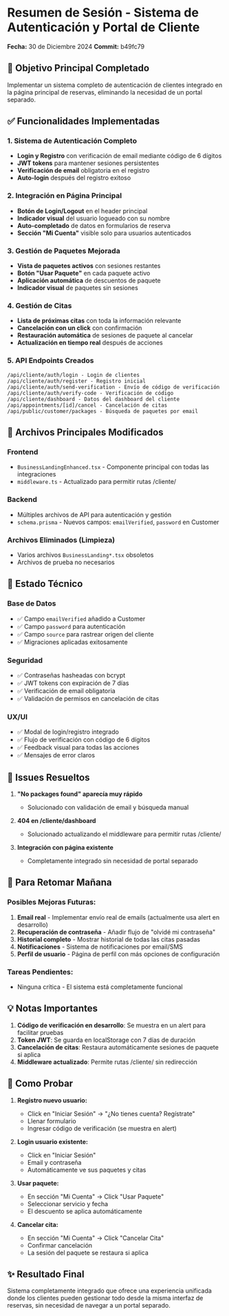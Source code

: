 # Resumen de Sesión - Sistema de Autenticación y Portal de Cliente
**Fecha:** 30 de Diciembre 2024
**Commit:** b49fc79

## 🎯 Objetivo Principal Completado
Implementar un sistema completo de autenticación de clientes integrado en la página principal de reservas, eliminando la necesidad de un portal separado.

## ✅ Funcionalidades Implementadas

### 1. Sistema de Autenticación Completo
- **Login y Registro** con verificación de email mediante código de 6 dígitos
- **JWT tokens** para mantener sesiones persistentes
- **Verificación de email** obligatoria en el registro
- **Auto-login** después del registro exitoso

### 2. Integración en Página Principal
- **Botón de Login/Logout** en el header principal
- **Indicador visual** del usuario logueado con su nombre
- **Auto-completado** de datos en formularios de reserva
- **Sección "Mi Cuenta"** visible solo para usuarios autenticados

### 3. Gestión de Paquetes Mejorada
- **Vista de paquetes activos** con sesiones restantes
- **Botón "Usar Paquete"** en cada paquete activo
- **Aplicación automática** de descuentos de paquete
- **Indicador visual** de paquetes sin sesiones

### 4. Gestión de Citas
- **Lista de próximas citas** con toda la información relevante
- **Cancelación con un click** con confirmación
- **Restauración automática** de sesiones de paquete al cancelar
- **Actualización en tiempo real** después de acciones

### 5. API Endpoints Creados
```
/api/cliente/auth/login - Login de clientes
/api/cliente/auth/register - Registro inicial
/api/cliente/auth/send-verification - Envío de código de verificación
/api/cliente/auth/verify-code - Verificación de código
/api/cliente/dashboard - Datos del dashboard del cliente
/api/appointments/[id]/cancel - Cancelación de citas
/api/public/customer/packages - Búsqueda de paquetes por email
```

## 📁 Archivos Principales Modificados

### Frontend
- `BusinessLandingEnhanced.tsx` - Componente principal con todas las integraciones
- `middleware.ts` - Actualizado para permitir rutas /cliente/

### Backend
- Múltiples archivos de API para autenticación y gestión
- `schema.prisma` - Nuevos campos: `emailVerified`, `password` en Customer

### Archivos Eliminados (Limpieza)
- Varios archivos `BusinessLanding*.tsx` obsoletos
- Archivos de prueba no necesarios

## 🔧 Estado Técnico

### Base de Datos
- ✅ Campo `emailVerified` añadido a Customer
- ✅ Campo `password` para autenticación
- ✅ Campo `source` para rastrear origen del cliente
- ✅ Migraciones aplicadas exitosamente

### Seguridad
- ✅ Contraseñas hasheadas con bcrypt
- ✅ JWT tokens con expiración de 7 días
- ✅ Verificación de email obligatoria
- ✅ Validación de permisos en cancelación de citas

### UX/UI
- ✅ Modal de login/registro integrado
- ✅ Flujo de verificación con código de 6 dígitos
- ✅ Feedback visual para todas las acciones
- ✅ Mensajes de error claros

## 🐛 Issues Resueltos

1. **"No packages found" aparecía muy rápido**
   - Solucionado con validación de email y búsqueda manual

2. **404 en /cliente/dashboard**
   - Solucionado actualizando el middleware para permitir rutas /cliente/

3. **Integración con página existente**
   - Completamente integrado sin necesidad de portal separado

## 📝 Para Retomar Mañana

### Posibles Mejoras Futuras:
1. **Email real** - Implementar envío real de emails (actualmente usa alert en desarrollo)
2. **Recuperación de contraseña** - Añadir flujo de "olvidé mi contraseña"
3. **Historial completo** - Mostrar historial de todas las citas pasadas
4. **Notificaciones** - Sistema de notificaciones por email/SMS
5. **Perfil de usuario** - Página de perfil con más opciones de configuración

### Tareas Pendientes:
- Ninguna crítica - El sistema está completamente funcional

## 💡 Notas Importantes

1. **Código de verificación en desarrollo**: Se muestra en un alert para facilitar pruebas
2. **Token JWT**: Se guarda en localStorage con 7 días de duración
3. **Cancelación de citas**: Restaura automáticamente sesiones de paquete si aplica
4. **Middleware actualizado**: Permite rutas /cliente/ sin redirección

## 🚀 Como Probar

1. **Registro nuevo usuario:**
   - Click en "Iniciar Sesión" → "¿No tienes cuenta? Regístrate"
   - Llenar formulario
   - Ingresar código de verificación (se muestra en alert)

2. **Login usuario existente:**
   - Click en "Iniciar Sesión"
   - Email y contraseña
   - Automáticamente ve sus paquetes y citas

3. **Usar paquete:**
   - En sección "Mi Cuenta" → Click "Usar Paquete"
   - Seleccionar servicio y fecha
   - El descuento se aplica automáticamente

4. **Cancelar cita:**
   - En sección "Mi Cuenta" → Click "Cancelar Cita"
   - Confirmar cancelación
   - La sesión del paquete se restaura si aplica

## ✨ Resultado Final
Sistema completamente integrado que ofrece una experiencia unificada donde los clientes pueden gestionar todo desde la misma interfaz de reservas, sin necesidad de navegar a un portal separado.